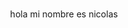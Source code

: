 <div class="header" align= "center">
<h1></h1>hola mi nombre es nicolas </h1> 
<imag 
  src= "https://giphy.com/clips/art-weird-head-ZLYLHkSirj7WM97Rmn width="300">
</div>
